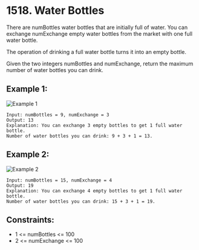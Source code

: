 # 1518. Water Bottles

There are numBottles water bottles that are initially full of water. You can exchange numExchange empty water bottles from the market with one full water bottle.

The operation of drinking a full water bottle turns it into an empty bottle.

Given the two integers numBottles and numExchange, return the maximum number of water bottles you can drink.

## Example 1:

![Example 1](./images/ex1.png)

```
Input: numBottles = 9, numExchange = 3
Output: 13
Explanation: You can exchange 3 empty bottles to get 1 full water bottle.
Number of water bottles you can drink: 9 + 3 + 1 = 13.
```

## Example 2:

![Example 2](./images/ex2.png)

```
Input: numBottles = 15, numExchange = 4
Output: 19
Explanation: You can exchange 4 empty bottles to get 1 full water bottle.
Number of water bottles you can drink: 15 + 3 + 1 = 19.
```

## Constraints:

- 1 <= numBottles <= 100
- 2 <= numExchange <= 100
